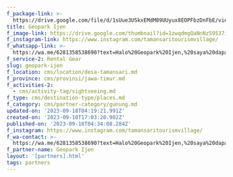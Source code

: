 ```yaml
---
f_package-link: >-
  https://drive.google.com/file/d/1sUue3USkxEMdM89UUyux8EOPFbzDnFbE/view?usp=drive_link
title: Geopark Ijen
f_image-link: https://drive.google.com/thumbnail?id=1zwqdmgQaNnNz59537i9K2oAXwMIZVMak
f_instagram-link: https://www.instagram.com/tamansaritourismvillage/
f_whatsapp-link: >-
  https://wa.me/6281358538690?text=Halo%20Geopark%20Ijen,%20saya%20dapat%20info%20dari%20@loocale.id%20dan%20punya%20pertanyaan
f_service-2: Rental Gear
slug: geopark-ijen
f_location: cms/location/desa-tamansari.md
f_province: cms/provinsi/jawa-timur.md
f_activities-2:
  - cms/activity-tag/sightseeing.md
f_type: cms/destination-type/places.md
f_category: cms/partner-category/gunung.md
updated-on: '2023-09-18T04:19:21.991Z'
created-on: '2023-09-10T17:03:20.902Z'
published-on: '2023-09-18T04:34:08.284Z'
f_instagram: https://www.instagram.com/tamansaritourismvillage/
f_wa-contact: >-
  https://wa.me/6281358538690?text=Halo%20Geopark%20Ijen,%20saya%20dapat%20info%20dari%20@loocale.id%20dan%20punya%20pertanyaan
f_partner-name: Geopark Ijen
layout: '[partners].html'
tags: partners
---
```



